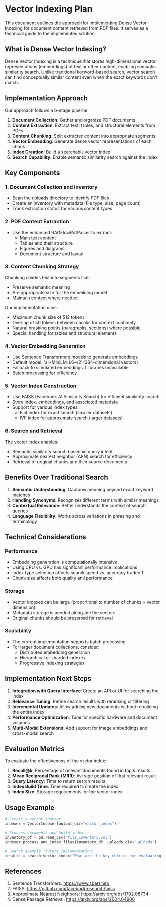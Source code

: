 # Vector Indexing Plan

This document outlines the approach for implementing Dense Vector Indexing for document content retrieved from PDF files. It serves as a technical guide to the implemented solution.

## What is Dense Vector Indexing?

Dense Vector Indexing is a technique that stores high-dimensional vector representations (embeddings) of text or other content, enabling semantic similarity search. Unlike traditional keyword-based search, vector search can find conceptually similar content even when the exact keywords don't match.

## Implementation Approach

Our approach follows a 6-stage pipeline:

1. **Document Collection**: Gather and organize PDF documents
2. **Content Extraction**: Extract text, tables, and structural elements from PDFs
3. **Content Chunking**: Split extracted content into appropriate segments
4. **Vector Embedding**: Generate dense vector representations of each chunk
5. **Index Creation**: Build a searchable vector index
6. **Search Capability**: Enable semantic similarity search against the index

## Key Components

### 1. Document Collection and Inventory

- Scan the uploads directory to identify PDF files
- Create an inventory with metadata (file type, size, page count)
- Track extraction status for various content types

### 2. PDF Content Extraction

- Use the enhanced RAGFlowPdfParser to extract:
  - Main text content
  - Tables and their structure
  - Figures and diagrams
  - Document structure and layout

### 3. Content Chunking Strategy

Chunking divides text into segments that:
- Preserve semantic meaning
- Are appropriate size for the embedding model
- Maintain context where needed

Our implementation uses:
- Maximum chunk size of 512 tokens
- Overlap of 50 tokens between chunks for context continuity
- Natural breaking points (paragraphs, sections) where possible
- Special handling for tables and structural elements

### 4. Vector Embedding Generation

- Use Sentence Transformers models to generate embeddings
- Default model: 'all-MiniLM-L6-v2' (384-dimensional vectors)
- Fallback to simulated embeddings if libraries unavailable
- Batch processing for efficiency

### 5. Vector Index Construction

- Use FAISS (Facebook AI Similarity Search) for efficient similarity search
- Store index, embeddings, and associated metadata
- Support for various index types:
  - Flat index for exact search (smaller datasets)
  - IVF index for approximate search (larger datasets)

### 6. Search and Retrieval

The vector index enables:
- Semantic similarity search based on query intent
- Approximate nearest neighbor (ANN) search for efficiency
- Retrieval of original chunks and their source documents

## Benefits Over Traditional Search

1. **Semantic Understanding**: Captures meaning beyond exact keyword matches
2. **Handling Synonyms**: Recognizes different terms with similar meanings
3. **Contextual Relevance**: Better understands the context of search queries
4. **Language Flexibility**: Works across variations in phrasing and terminology

## Technical Considerations

### Performance

- Embedding generation is computationally intensive
- Using CPU vs. GPU has significant performance implications
- Index type selection affects search speed vs. accuracy tradeoff
- Chunk size affects both quality and performance

### Storage

- Vector indexes can be large (proportional to number of chunks × vector dimension)
- Metadata storage is needed alongside the vectors
- Original chunks should be preserved for retrieval

### Scalability

- The current implementation supports batch processing
- For larger document collections, consider:
  - Distributed embedding generation
  - Hierarchical or sharded indexes
  - Progressive indexing strategies

## Implementation Next Steps

1. **Integration with Query Interface**: Create an API or UI for searching the index
2. **Relevance Tuning**: Refine search results with reranking or filtering
3. **Incremental Updates**: Allow adding new documents without rebuilding the entire index
4. **Performance Optimization**: Tune for specific hardware and document volumes
5. **Multi-Modal Extensions**: Add support for image embeddings and cross-modal search

## Evaluation Metrics

To evaluate the effectiveness of the vector index:

1. **Recall@k**: Percentage of relevant documents found in top k results
2. **Mean Reciprocal Rank (MRR)**: Average position of first relevant result
3. **Query Latency**: Time to return search results
4. **Index Build Time**: Time required to create the index
5. **Index Size**: Storage requirements for the vector index

## Usage Example

```python
# Create a vector indexer
indexer = VectorIndexer(output_dir="vector_index")

# Process documents and build index
inventory_df = pd.read_csv("file_inventory.csv")
indexer.process_and_index_files(inventory_df, uploads_dir="uploads")

# Search example (future implementation)
results = search_vector_index("What are the key metrics for evaluating embedding models?")
```

## References

1. Sentence Transformers: https://www.sbert.net/
2. FAISS: https://github.com/facebookresearch/faiss
3. Approximate Nearest Neighbors: https://arxiv.org/abs/1702.08734
4. Dense Passage Retrieval: https://arxiv.org/abs/2004.04906
